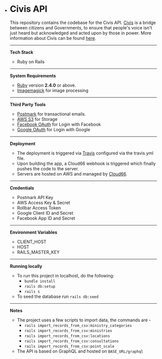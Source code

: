 * # Civis API 

  This repository contains the codebase for the Civis API. [Civis](https://www.civis.vote/) is a bridge between citizens and Governments, to ensure that people's voice isn't just heard but acknowledged and acted upon by those in power. More information about Civis can be found [here](https://www.civis.vote/about-us). 

  ------

  **Tech Stack**

  - Ruby on Rails 

  ---

  **System Requirements**

  - [Ruby](https://www.ruby-lang.org/en/downloads/) version **2.4.0** or above.
  - [Imagemagick](https://imagemagick.org/) for image processing

  ---

  **Third Party Tools**

  - [Postmark](https://postmarkapp.com/) for transactional emails.
  - [AWS S3](https://aws.amazon.com/s3/) for Storage
  - [Facebook OAuth](https://developers.facebook.com/docs/facebook-login/web/) for Login with Facebook
  - [Google OAuth](https://developers.google.com/identity/protocols/OAuth2) for Login with Google

  ---

  **Deployment**

  - The deployment is triggered via [Travis](https://travis-ci.com/) configured via the travis.yml file.
  - Upon building the app, a Cloud66 webhook is triggered which finally pushes the code to the server. 
  - Servers are hosted on AWS and managed by [Cloud66](https://www.cloud66.com/).

  ----

  **Credentials**

  - Postmark API Key
  - AWS Access Key & Secret
  - Rollbar Access Token
  - Google Client ID and Secret
  - Facebook App ID and Secret

  ----

  **Environment Variables**

  - CLIENT_HOST
  - HOST
  - RAILS_MASTER_KEY

  ---

  **Running locally**

  - To run this project in localhost, do the following:
    - `bundle install`
    - `rails db:setup`
    - `rails s`
  - To seed the database run `rails db:seed`

  ---

  **Notes**

  * The project uses a few scripts to import data, the commands are - 
    - `rails import_records_from_csv:ministry_categories`
    - `rails import_records_from_csv:ministries`
    - `rails import_records_from_csv:locations`
    - `rails import_records_from_csv:consultations`
    - `rails import_records_from_csv:point_scale`
  * The API is based on GraphQL and hosted on `BASE_URL/graphql`
